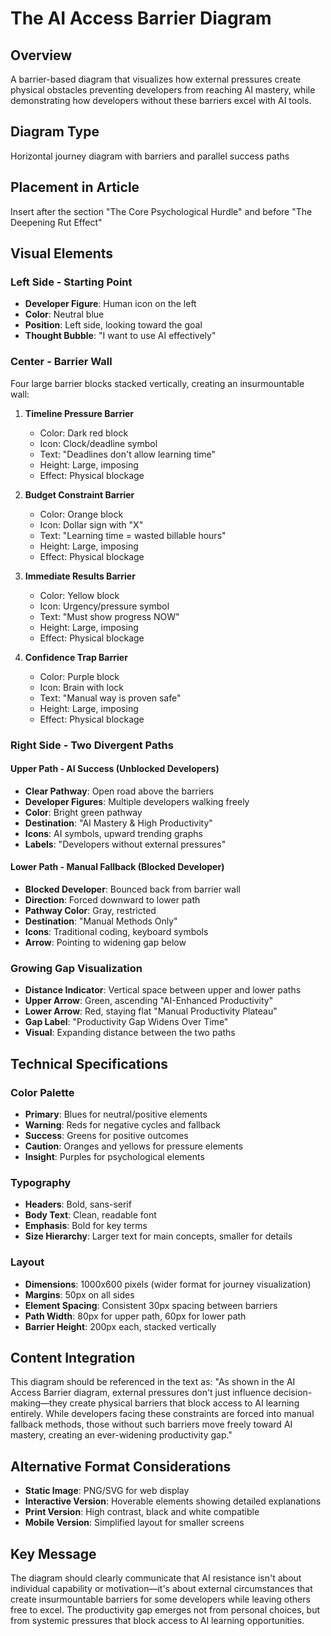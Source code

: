 # The AI Access Barrier Diagram

## Overview
A barrier-based diagram that visualizes how external pressures create physical obstacles preventing developers from reaching AI mastery, while demonstrating how developers without these barriers excel with AI tools.

## Diagram Type
Horizontal journey diagram with barriers and parallel success paths

## Placement in Article
Insert after the section "The Core Psychological Hurdle" and before "The Deepening Rut Effect"

## Visual Elements

### Left Side - Starting Point
- **Developer Figure**: Human icon on the left
- **Color**: Neutral blue
- **Position**: Left side, looking toward the goal
- **Thought Bubble**: "I want to use AI effectively"

### Center - Barrier Wall
Four large barrier blocks stacked vertically, creating an insurmountable wall:

1. **Timeline Pressure Barrier**
   - Color: Dark red block
   - Icon: Clock/deadline symbol
   - Text: "Deadlines don't allow learning time"
   - Height: Large, imposing
   - Effect: Physical blockage

2. **Budget Constraint Barrier**
   - Color: Orange block
   - Icon: Dollar sign with "X"
   - Text: "Learning time = wasted billable hours"
   - Height: Large, imposing
   - Effect: Physical blockage

3. **Immediate Results Barrier**
   - Color: Yellow block
   - Icon: Urgency/pressure symbol
   - Text: "Must show progress NOW"
   - Height: Large, imposing
   - Effect: Physical blockage

4. **Confidence Trap Barrier**
   - Color: Purple block
   - Icon: Brain with lock
   - Text: "Manual way is proven safe"
   - Height: Large, imposing
   - Effect: Physical blockage

### Right Side - Two Divergent Paths

#### Upper Path - AI Success (Unblocked Developers)
- **Clear Pathway**: Open road above the barriers
- **Developer Figures**: Multiple developers walking freely
- **Color**: Bright green pathway
- **Destination**: "AI Mastery & High Productivity"
- **Icons**: AI symbols, upward trending graphs
- **Labels**: "Developers without external pressures"

#### Lower Path - Manual Fallback (Blocked Developer)
- **Blocked Developer**: Bounced back from barrier wall
- **Direction**: Forced downward to lower path
- **Pathway Color**: Gray, restricted
- **Destination**: "Manual Methods Only"
- **Icons**: Traditional coding, keyboard symbols
- **Arrow**: Pointing to widening gap below

### Growing Gap Visualization
- **Distance Indicator**: Vertical space between upper and lower paths
- **Upper Arrow**: Green, ascending "AI-Enhanced Productivity"
- **Lower Arrow**: Red, staying flat "Manual Productivity Plateau"
- **Gap Label**: "Productivity Gap Widens Over Time"
- **Visual**: Expanding distance between the two paths

## Technical Specifications

### Color Palette
- **Primary**: Blues for neutral/positive elements
- **Warning**: Reds for negative cycles and fallback
- **Success**: Greens for positive outcomes
- **Caution**: Oranges and yellows for pressure elements
- **Insight**: Purples for psychological elements

### Typography
- **Headers**: Bold, sans-serif
- **Body Text**: Clean, readable font
- **Emphasis**: Bold for key terms
- **Size Hierarchy**: Larger text for main concepts, smaller for details

### Layout
- **Dimensions**: 1000x600 pixels (wider format for journey visualization)
- **Margins**: 50px on all sides
- **Element Spacing**: Consistent 30px spacing between barriers
- **Path Width**: 80px for upper path, 60px for lower path
- **Barrier Height**: 200px each, stacked vertically

## Content Integration
This diagram should be referenced in the text as: "As shown in the AI Access Barrier diagram, external pressures don't just influence decision-making—they create physical barriers that block access to AI learning entirely. While developers facing these constraints are forced into manual fallback methods, those without such barriers move freely toward AI mastery, creating an ever-widening productivity gap."

## Alternative Format Considerations
- **Static Image**: PNG/SVG for web display
- **Interactive Version**: Hoverable elements showing detailed explanations
- **Print Version**: High contrast, black and white compatible
- **Mobile Version**: Simplified layout for smaller screens

## Key Message
The diagram should clearly communicate that AI resistance isn't about individual capability or motivation—it's about external circumstances that create insurmountable barriers for some developers while leaving others free to excel. The productivity gap emerges not from personal choices, but from systemic pressures that block access to AI learning opportunities.
